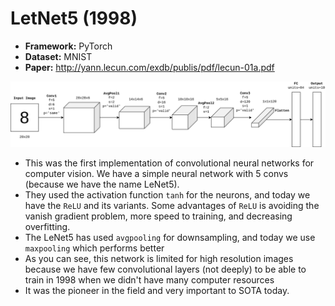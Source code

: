 # LetNet5 (1998)

- **Framework:** PyTorch
- **Dataset:** MNIST
- **Paper:** http://yann.lecun.com/exdb/publis/pdf/lecun-01a.pdf

![LeNet5 architecture](src/lenet5.png)

- This was the first implementation of convolutional neural networks for computer vision. We have a simple neural network with 5 convs (because we have the name LeNet5).
- They used the activation function `tanh` for the neurons, and today we have the `ReLU` and its variants. Some advantages of `ReLU` is avoiding the vanish gradient problem, more speed to training, and decreasing overfitting.
- The LeNet5 has used `avgpooling` for downsampling, and today we use `maxpooling` which performs better
- As you can see, this network is limited for high resolution images because we have few convolutional layers (not deeply) to be able to train in 1998 when we didn't have many computer resources
- It was the pioneer in the field and very important to SOTA today.

